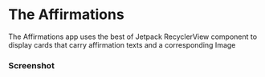 # The Affirmations
The Affirmations app uses the best of Jetpack RecyclerView component to display cards that carry affirmation texts
and a corresponding Image

### Screenshot
